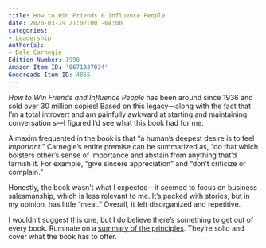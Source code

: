 ```yaml
---
title: How to Win Friends & Influence People
date: 2020-03-29 21:02:00 -04:00
categories:
- Leadership
Author(s):
- Dale Carnegie
Edition Number: 1998
Amazon Item ID: '0671027034'
Goodreads Item ID: 4865
---
```


*How to Win Friends and Influence People* has been around since 1936 and sold over 30 million copies! Based on this legacy—along with the fact that I’m a total introvert and am painfully awkward at starting and maintaining conversation
s—I figured I’d see what this book had for me.

A maxim frequented in the book is that “a human’s deepest desire is to feel *important*.” Carnegie’s entire premise can be summarized as, “do that which bolsters other’s sense of importance and abstain from anything that’d tarnish it. For example, “give sincere appreciation” and “don’t criticize or complain.”

Honestly, the book wasn’t what I expected—it seemed to focus on business salesmanship, which is less relevant to me. It’s packed with stories, but in my opinion, has little “meat.” Overall, it felt disorganized and repetitive.

I wouldn’t suggest this one, but I do believe there’s something to get out of every book. Ruminate on a [summary of the principles](https://en.wikipedia.org/wiki/How_to_Win_Friends_and_Influence_People#Fundamental_Techniques_in_Handling_People). They’re solid and cover what the book has to offer.